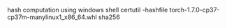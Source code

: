 hash computation using windows shell
certutil -hashfile torch-1.7.0-cp37-cp37m-manylinux1_x86_64.whl sha256
